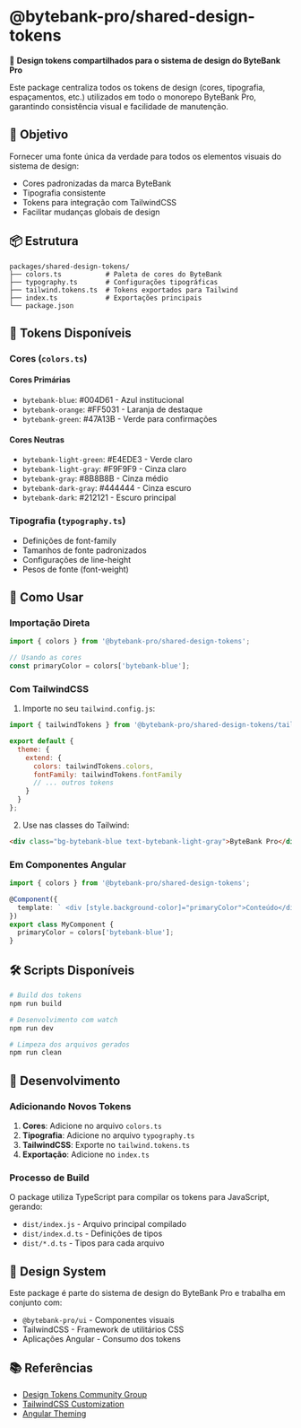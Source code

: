 # @bytebank-pro/shared-design-tokens

🎨 **Design tokens compartilhados para o sistema de design do ByteBank Pro**

Este package centraliza todos os tokens de design (cores, tipografia, espaçamentos, etc.) utilizados em todo o monorepo ByteBank Pro, garantindo consistência visual e facilidade de manutenção.

## 🎯 Objetivo

Fornecer uma fonte única da verdade para todos os elementos visuais do sistema de design:

- Cores padronizadas da marca ByteBank
- Tipografia consistente
- Tokens para integração com TailwindCSS
- Facilitar mudanças globais de design

## 📦 Estrutura

```
packages/shared-design-tokens/
├── colors.ts           # Paleta de cores do ByteBank
├── typography.ts       # Configurações tipográficas
├── tailwind.tokens.ts  # Tokens exportados para Tailwind
├── index.ts            # Exportações principais
└── package.json
```

## 🎨 Tokens Disponíveis

### Cores (`colors.ts`)

#### Cores Primárias

- `bytebank-blue`: #004D61 - Azul institucional
- `bytebank-orange`: #FF5031 - Laranja de destaque
- `bytebank-green`: #47A13B - Verde para confirmações

#### Cores Neutras

- `bytebank-light-green`: #E4EDE3 - Verde claro
- `bytebank-light-gray`: #F9F9F9 - Cinza claro
- `bytebank-gray`: #8B8B8B - Cinza médio
- `bytebank-dark-gray`: #444444 - Cinza escuro
- `bytebank-dark`: #212121 - Escuro principal

### Tipografia (`typography.ts`)

- Definições de font-family
- Tamanhos de fonte padronizados
- Configurações de line-height
- Pesos de fonte (font-weight)

## 🚀 Como Usar

### Importação Direta

```typescript
import { colors } from '@bytebank-pro/shared-design-tokens';

// Usando as cores
const primaryColor = colors['bytebank-blue'];
```

### Com TailwindCSS

1. Importe no seu `tailwind.config.js`:

```javascript
import { tailwindTokens } from '@bytebank-pro/shared-design-tokens/tailwind.tokens';

export default {
  theme: {
    extend: {
      colors: tailwindTokens.colors,
      fontFamily: tailwindTokens.fontFamily
      // ... outros tokens
    }
  }
};
```

2. Use nas classes do Tailwind:

```html
<div class="bg-bytebank-blue text-bytebank-light-gray">ByteBank Pro</div>
```

### Em Componentes Angular

```typescript
import { colors } from '@bytebank-pro/shared-design-tokens';

@Component({
  template: ` <div [style.background-color]="primaryColor">Conteúdo</div> `
})
export class MyComponent {
  primaryColor = colors['bytebank-blue'];
}
```

## 🛠️ Scripts Disponíveis

```bash
# Build dos tokens
npm run build

# Desenvolvimento com watch
npm run dev

# Limpeza dos arquivos gerados
npm run clean
```

## 📝 Desenvolvimento

### Adicionando Novos Tokens

1. **Cores**: Adicione no arquivo `colors.ts`
2. **Tipografia**: Adicione no arquivo `typography.ts`
3. **TailwindCSS**: Exporte no `tailwind.tokens.ts`
4. **Exportação**: Adicione no `index.ts`

### Processo de Build

O package utiliza TypeScript para compilar os tokens para JavaScript, gerando:

- `dist/index.js` - Arquivo principal compilado
- `dist/index.d.ts` - Definições de tipos
- `dist/*.d.ts` - Tipos para cada arquivo

## 🎨 Design System

Este package é parte do sistema de design do ByteBank Pro e trabalha em conjunto com:

- `@bytebank-pro/ui` - Componentes visuais
- TailwindCSS - Framework de utilitários CSS
- Aplicações Angular - Consumo dos tokens

## 📚 Referências

- [Design Tokens Community Group](https://design-tokens.github.io/community-group/)
- [TailwindCSS Customization](https://tailwindcss.com/docs/theme)
- [Angular Theming](https://material.angular.io/guide/theming)
